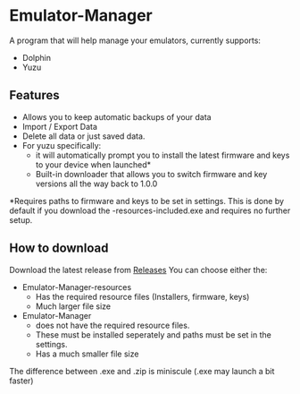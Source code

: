 # Emulator-Manager

A program that will help manage your emulators, currently supports: 

 - Dolphin
 - Yuzu 

## Features

- Allows you to keep automatic backups of your data 
- Import / Export Data
- Delete all data or just saved data. 
- For yuzu specifically:
  - it will automatically prompt you to install the latest firmware and keys to your device when launched*
  - Built-in downloader that allows you to switch firmware and key versions all the way back to 1.0.0

*Requires paths to firmware and keys to be set in settings. This is done by default if you download the -resources-included.exe and requires no further setup.

## How to download 
Download the latest release from [Releases](https://github.com/Viren070/Emulator-Manager/releases/latest)
You can choose either the:
- Emulator-Manager-resources
  - Has the required resource files (Installers, firmware, keys)
  - Much larger file size 
- Emulator-Manager
  - does not have the required resource files.
  - These must be installed seperately and paths must be set in the settings. 
  - Has a much smaller file size

 The difference between .exe and .zip is miniscule (.exe may launch a bit faster)
